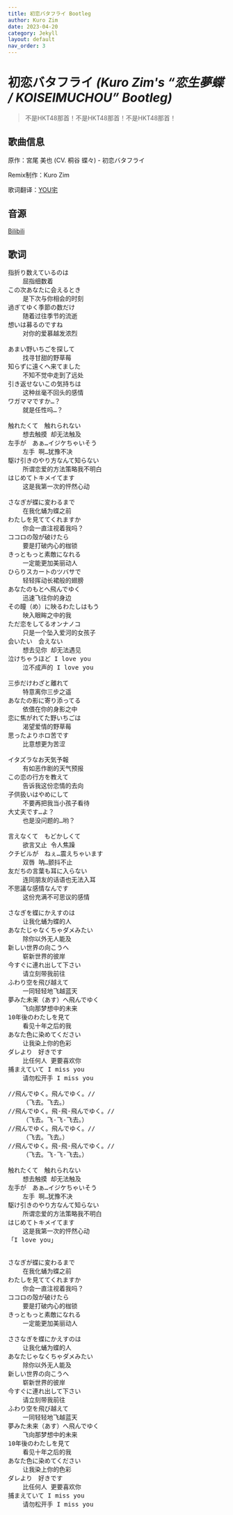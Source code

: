 ```yaml
---
title: 初恋バタフライ Bootleg
author: Kuro Zim
date: 2023-04-20
category: Jekyll
layout: default
nav_order: 3
---
```


# 初恋バタフライ *(Kuro Zim's “恋生夢蝶 / KOISEIMUCHOU” Bootleg)*

> 不是HKT48那首！不是HKT48那首！不是HKT48那首！

## 歌曲信息

原作：宮尾 美也 (CV. 桐谷 蝶々) - 初恋バタフライ

Remix制作：Kuro Zim

歌词翻译：[YOU宅](https://music.163.com/#/song?id=29761046)

## 音源

[Bilibili](https://www.bilibili.com/video/BV1rk4y1a7Rp)

## 歌词

<pre>
指折り数えているのは
	屈指细数着
この次あなたに会えるとき
	是下次与你相会的时刻
過ぎてゆく季節の数だけ
	随着过往季节的流逝
想いは募るのですね
	对你的爱慕越发浓烈

あまい野いちごを探して
	找寻甘甜的野草莓
知らずに遠くへ来てました
	不知不觉中走到了远处
引き返せないこの気持ちは
	这种丝毫不回头的感情
ワガママですか…？
	就是任性吗…？

触れたくて　触れられない
	想去触摸 却无法触及
左手が　あぁ…イジケちゃいそう
	左手 啊…犹豫不决
駆け引きのやり方なんて知らない
	所谓恋爱的方法策略我不明白
はじめてトキメイてます
	这是我第一次的怦然心动

さなぎが蝶に変わるまで
	在我化蛹为蝶之前
わたしを見ててくれますか
	你会一直注视着我吗？
ココロの殻が破けたら
	要是打破内心的枷锁
きっともっと素敵になれる
	一定能更加美丽动人
ひらりスカートのツバサで
	轻轻挥动长裙般的翅膀
あなたのもとへ飛んでゆく
	迅速飞往你的身边
その瞳（め）に映るわたしはもう
	映入眼眸之中的我
ただ恋をしてるオンナノコ
	只是一个坠入爱河的女孩子
会いたい　会えない
	想去见你 却无法遇见
泣けちゃうほど I love you
	泣不成声的 I love you

三歩だけわざと離れて
	特意离你三步之遥
あなたの影に寄り添ってる
	依偎在你的身影之中
恋に焦がれてた野いちごは
	渴望爱情的野草莓
思ったよりホロ苦です
	比意想更为苦涩

イタズラなお天気予報
	有如恶作剧的天气预报
この恋の行方を教えて
	告诉我这份恋情的去向
子供扱いはやめにして
	不要再把我当小孩子看待
大丈夫です…よ？
	也是没问题的…哟？

言えなくて　もどかしくて
	欲言又止 令人焦躁
クチビルが　ねぇ…震えちゃいます
	双唇 呐…颤抖不止
友だちの言葉も耳に入らない
	连同朋友的话语也无法入耳
不思議な感情なんです
	这份充满不可思议的感情

さなぎを蝶にかえすのは
	让我化蛹为蝶的人
あなたじゃなくちゃダメみたい
	除你以外无人能及
新しい世界の向こうへ
	崭新世界的彼岸
今すぐに連れ出して下さい
	请立刻带我前往
ふわり空を飛び越えて
	一同轻轻地飞越蓝天
夢みた未来（あす）へ飛んでゆく
	飞向那梦想中的未来
10年後のわたしを見て
	看见十年之后的我
あなた色に染めてください
	让我染上你的色彩
ダレより　好きです
	比任何人 更要喜欢你
捕まえていて I miss you
	请勿松开手 I miss you

//飛んでゆく。飛んでゆく。//
	（飞去。飞去。）
//飛んでゆく。飛-飛-飛んでゆく。//
	（飞去。飞-飞-飞去。）
//飛んでゆく。飛んでゆく。//
	（飞去。飞去。）
//飛んでゆく。飛-飛-飛んでゆく。//
	（飞去。飞-飞-飞去。）

触れたくて　触れられない
	想去触摸 却无法触及
左手が　あぁ…イジケちゃいそう
	左手 啊…犹豫不决
駆け引きのやり方なんて知らない
	所谓恋爱的方法策略我不明白
はじめてトキメイてます
	这是我第一次的怦然心动
「I love you」


さなぎが蝶に変わるまで
	在我化蛹为蝶之前
わたしを見ててくれますか
	你会一直注视着我吗？
ココロの殻が破けたら
	要是打破内心的枷锁
きっともっと素敵になれる
	一定能更加美丽动人

ささなぎを蝶にかえすのは
	让我化蛹为蝶的人
あなたじゃなくちゃダメみたい
	除你以外无人能及
新しい世界の向こうへ
	崭新世界的彼岸
今すぐに連れ出して下さい
	请立刻带我前往
ふわり空を飛び越えて
	一同轻轻地飞越蓝天
夢みた未来（あす）へ飛んでゆく
	飞向那梦想中的未来
10年後のわたしを見て
	看见十年之后的我
あなた色に染めてください
	让我染上你的色彩
ダレより　好きです
	比任何人 更要喜欢你
捕まえていて I miss you
	请勿松开手 I miss you</pre>